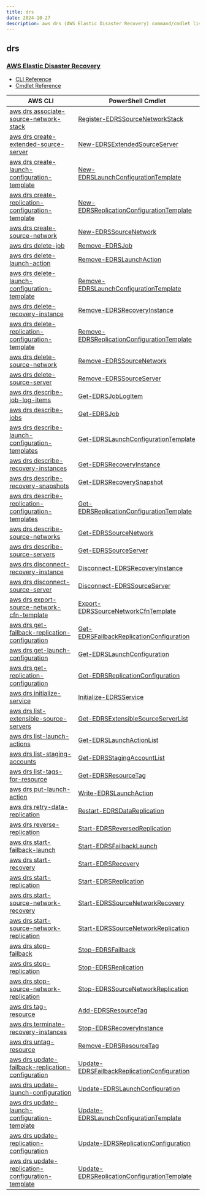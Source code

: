 ```yaml
---
title: drs
date: 2024-10-27
description: aws drs (AWS Elastic Disaster Recovery) command/cmdlet list.
---
```


## drs

### [AWS Elastic Disaster Recovery](https://aws.amazon.com/disaster-recovery/)

* [CLI Reference](https://awscli.amazonaws.com/v2/documentation/api/latest/reference/drs/index.html)
* [Cmdlet Reference](https://docs.aws.amazon.com/powershell/latest/reference/items/Drs_cmdlets.html)

|AWS CLI|PowerShell Cmdlet|
|----|----|
|[aws drs associate-source-network-stack](https://awscli.amazonaws.com/v2/documentation/api/latest/reference/drs/associate-source-network-stack.html)|[Register-EDRSSourceNetworkStack](https://docs.aws.amazon.com/powershell/latest/reference/items/Register-EDRSSourceNetworkStack.html)|
|[aws drs create-extended-source-server](https://awscli.amazonaws.com/v2/documentation/api/latest/reference/drs/create-extended-source-server.html)|[New-EDRSExtendedSourceServer](https://docs.aws.amazon.com/powershell/latest/reference/items/New-EDRSExtendedSourceServer.html)|
|[aws drs create-launch-configuration-template](https://awscli.amazonaws.com/v2/documentation/api/latest/reference/drs/create-launch-configuration-template.html)|[New-EDRSLaunchConfigurationTemplate](https://docs.aws.amazon.com/powershell/latest/reference/items/New-EDRSLaunchConfigurationTemplate.html)|
|[aws drs create-replication-configuration-template](https://awscli.amazonaws.com/v2/documentation/api/latest/reference/drs/create-replication-configuration-template.html)|[New-EDRSReplicationConfigurationTemplate](https://docs.aws.amazon.com/powershell/latest/reference/items/New-EDRSReplicationConfigurationTemplate.html)|
|[aws drs create-source-network](https://awscli.amazonaws.com/v2/documentation/api/latest/reference/drs/create-source-network.html)|[New-EDRSSourceNetwork](https://docs.aws.amazon.com/powershell/latest/reference/items/New-EDRSSourceNetwork.html)|
|[aws drs delete-job](https://awscli.amazonaws.com/v2/documentation/api/latest/reference/drs/delete-job.html)|[Remove-EDRSJob](https://docs.aws.amazon.com/powershell/latest/reference/items/Remove-EDRSJob.html)|
|[aws drs delete-launch-action](https://awscli.amazonaws.com/v2/documentation/api/latest/reference/drs/delete-launch-action.html)|[Remove-EDRSLaunchAction](https://docs.aws.amazon.com/powershell/latest/reference/items/Remove-EDRSLaunchAction.html)|
|[aws drs delete-launch-configuration-template](https://awscli.amazonaws.com/v2/documentation/api/latest/reference/drs/delete-launch-configuration-template.html)|[Remove-EDRSLaunchConfigurationTemplate](https://docs.aws.amazon.com/powershell/latest/reference/items/Remove-EDRSLaunchConfigurationTemplate.html)|
|[aws drs delete-recovery-instance](https://awscli.amazonaws.com/v2/documentation/api/latest/reference/drs/delete-recovery-instance.html)|[Remove-EDRSRecoveryInstance](https://docs.aws.amazon.com/powershell/latest/reference/items/Remove-EDRSRecoveryInstance.html)|
|[aws drs delete-replication-configuration-template](https://awscli.amazonaws.com/v2/documentation/api/latest/reference/drs/delete-replication-configuration-template.html)|[Remove-EDRSReplicationConfigurationTemplate](https://docs.aws.amazon.com/powershell/latest/reference/items/Remove-EDRSReplicationConfigurationTemplate.html)|
|[aws drs delete-source-network](https://awscli.amazonaws.com/v2/documentation/api/latest/reference/drs/delete-source-network.html)|[Remove-EDRSSourceNetwork](https://docs.aws.amazon.com/powershell/latest/reference/items/Remove-EDRSSourceNetwork.html)|
|[aws drs delete-source-server](https://awscli.amazonaws.com/v2/documentation/api/latest/reference/drs/delete-source-server.html)|[Remove-EDRSSourceServer](https://docs.aws.amazon.com/powershell/latest/reference/items/Remove-EDRSSourceServer.html)|
|[aws drs describe-job-log-items](https://awscli.amazonaws.com/v2/documentation/api/latest/reference/drs/describe-job-log-items.html)|[Get-EDRSJobLogItem](https://docs.aws.amazon.com/powershell/latest/reference/items/Get-EDRSJobLogItem.html)|
|[aws drs describe-jobs](https://awscli.amazonaws.com/v2/documentation/api/latest/reference/drs/describe-jobs.html)|[Get-EDRSJob](https://docs.aws.amazon.com/powershell/latest/reference/items/Get-EDRSJob.html)|
|[aws drs describe-launch-configuration-templates](https://awscli.amazonaws.com/v2/documentation/api/latest/reference/drs/describe-launch-configuration-templates.html)|[Get-EDRSLaunchConfigurationTemplate](https://docs.aws.amazon.com/powershell/latest/reference/items/Get-EDRSLaunchConfigurationTemplate.html)|
|[aws drs describe-recovery-instances](https://awscli.amazonaws.com/v2/documentation/api/latest/reference/drs/describe-recovery-instances.html)|[Get-EDRSRecoveryInstance](https://docs.aws.amazon.com/powershell/latest/reference/items/Get-EDRSRecoveryInstance.html)|
|[aws drs describe-recovery-snapshots](https://awscli.amazonaws.com/v2/documentation/api/latest/reference/drs/describe-recovery-snapshots.html)|[Get-EDRSRecoverySnapshot](https://docs.aws.amazon.com/powershell/latest/reference/items/Get-EDRSRecoverySnapshot.html)|
|[aws drs describe-replication-configuration-templates](https://awscli.amazonaws.com/v2/documentation/api/latest/reference/drs/describe-replication-configuration-templates.html)|[Get-EDRSReplicationConfigurationTemplate](https://docs.aws.amazon.com/powershell/latest/reference/items/Get-EDRSReplicationConfigurationTemplate.html)|
|[aws drs describe-source-networks](https://awscli.amazonaws.com/v2/documentation/api/latest/reference/drs/describe-source-networks.html)|[Get-EDRSSourceNetwork](https://docs.aws.amazon.com/powershell/latest/reference/items/Get-EDRSSourceNetwork.html)|
|[aws drs describe-source-servers](https://awscli.amazonaws.com/v2/documentation/api/latest/reference/drs/describe-source-servers.html)|[Get-EDRSSourceServer](https://docs.aws.amazon.com/powershell/latest/reference/items/Get-EDRSSourceServer.html)|
|[aws drs disconnect-recovery-instance](https://awscli.amazonaws.com/v2/documentation/api/latest/reference/drs/disconnect-recovery-instance.html)|[Disconnect-EDRSRecoveryInstance](https://docs.aws.amazon.com/powershell/latest/reference/items/Disconnect-EDRSRecoveryInstance.html)|
|[aws drs disconnect-source-server](https://awscli.amazonaws.com/v2/documentation/api/latest/reference/drs/disconnect-source-server.html)|[Disconnect-EDRSSourceServer](https://docs.aws.amazon.com/powershell/latest/reference/items/Disconnect-EDRSSourceServer.html)|
|[aws drs export-source-network-cfn-template](https://awscli.amazonaws.com/v2/documentation/api/latest/reference/drs/export-source-network-cfn-template.html)|[Export-EDRSSourceNetworkCfnTemplate](https://docs.aws.amazon.com/powershell/latest/reference/items/Export-EDRSSourceNetworkCfnTemplate.html)|
|[aws drs get-failback-replication-configuration](https://awscli.amazonaws.com/v2/documentation/api/latest/reference/drs/get-failback-replication-configuration.html)|[Get-EDRSFailbackReplicationConfiguration](https://docs.aws.amazon.com/powershell/latest/reference/items/Get-EDRSFailbackReplicationConfiguration.html)|
|[aws drs get-launch-configuration](https://awscli.amazonaws.com/v2/documentation/api/latest/reference/drs/get-launch-configuration.html)|[Get-EDRSLaunchConfiguration](https://docs.aws.amazon.com/powershell/latest/reference/items/Get-EDRSLaunchConfiguration.html)|
|[aws drs get-replication-configuration](https://awscli.amazonaws.com/v2/documentation/api/latest/reference/drs/get-replication-configuration.html)|[Get-EDRSReplicationConfiguration](https://docs.aws.amazon.com/powershell/latest/reference/items/Get-EDRSReplicationConfiguration.html)|
|[aws drs initialize-service](https://awscli.amazonaws.com/v2/documentation/api/latest/reference/drs/initialize-service.html)|[Initialize-EDRSService](https://docs.aws.amazon.com/powershell/latest/reference/items/Initialize-EDRSService.html)|
|[aws drs list-extensible-source-servers](https://awscli.amazonaws.com/v2/documentation/api/latest/reference/drs/list-extensible-source-servers.html)|[Get-EDRSExtensibleSourceServerList](https://docs.aws.amazon.com/powershell/latest/reference/items/Get-EDRSExtensibleSourceServerList.html)|
|[aws drs list-launch-actions](https://awscli.amazonaws.com/v2/documentation/api/latest/reference/drs/list-launch-actions.html)|[Get-EDRSLaunchActionList](https://docs.aws.amazon.com/powershell/latest/reference/items/Get-EDRSLaunchActionList.html)|
|[aws drs list-staging-accounts](https://awscli.amazonaws.com/v2/documentation/api/latest/reference/drs/list-staging-accounts.html)|[Get-EDRSStagingAccountList](https://docs.aws.amazon.com/powershell/latest/reference/items/Get-EDRSStagingAccountList.html)|
|[aws drs list-tags-for-resource](https://awscli.amazonaws.com/v2/documentation/api/latest/reference/drs/list-tags-for-resource.html)|[Get-EDRSResourceTag](https://docs.aws.amazon.com/powershell/latest/reference/items/Get-EDRSResourceTag.html)|
|[aws drs put-launch-action](https://awscli.amazonaws.com/v2/documentation/api/latest/reference/drs/put-launch-action.html)|[Write-EDRSLaunchAction](https://docs.aws.amazon.com/powershell/latest/reference/items/Write-EDRSLaunchAction.html)|
|[aws drs retry-data-replication](https://awscli.amazonaws.com/v2/documentation/api/latest/reference/drs/retry-data-replication.html)|[Restart-EDRSDataReplication](https://docs.aws.amazon.com/powershell/latest/reference/items/Restart-EDRSDataReplication.html)|
|[aws drs reverse-replication](https://awscli.amazonaws.com/v2/documentation/api/latest/reference/drs/reverse-replication.html)|[Start-EDRSReversedReplication](https://docs.aws.amazon.com/powershell/latest/reference/items/Start-EDRSReversedReplication.html)|
|[aws drs start-failback-launch](https://awscli.amazonaws.com/v2/documentation/api/latest/reference/drs/start-failback-launch.html)|[Start-EDRSFailbackLaunch](https://docs.aws.amazon.com/powershell/latest/reference/items/Start-EDRSFailbackLaunch.html)|
|[aws drs start-recovery](https://awscli.amazonaws.com/v2/documentation/api/latest/reference/drs/start-recovery.html)|[Start-EDRSRecovery](https://docs.aws.amazon.com/powershell/latest/reference/items/Start-EDRSRecovery.html)|
|[aws drs start-replication](https://awscli.amazonaws.com/v2/documentation/api/latest/reference/drs/start-replication.html)|[Start-EDRSReplication](https://docs.aws.amazon.com/powershell/latest/reference/items/Start-EDRSReplication.html)|
|[aws drs start-source-network-recovery](https://awscli.amazonaws.com/v2/documentation/api/latest/reference/drs/start-source-network-recovery.html)|[Start-EDRSSourceNetworkRecovery](https://docs.aws.amazon.com/powershell/latest/reference/items/Start-EDRSSourceNetworkRecovery.html)|
|[aws drs start-source-network-replication](https://awscli.amazonaws.com/v2/documentation/api/latest/reference/drs/start-source-network-replication.html)|[Start-EDRSSourceNetworkReplication](https://docs.aws.amazon.com/powershell/latest/reference/items/Start-EDRSSourceNetworkReplication.html)|
|[aws drs stop-failback](https://awscli.amazonaws.com/v2/documentation/api/latest/reference/drs/stop-failback.html)|[Stop-EDRSFailback](https://docs.aws.amazon.com/powershell/latest/reference/items/Stop-EDRSFailback.html)|
|[aws drs stop-replication](https://awscli.amazonaws.com/v2/documentation/api/latest/reference/drs/stop-replication.html)|[Stop-EDRSReplication](https://docs.aws.amazon.com/powershell/latest/reference/items/Stop-EDRSReplication.html)|
|[aws drs stop-source-network-replication](https://awscli.amazonaws.com/v2/documentation/api/latest/reference/drs/stop-source-network-replication.html)|[Stop-EDRSSourceNetworkReplication](https://docs.aws.amazon.com/powershell/latest/reference/items/Stop-EDRSSourceNetworkReplication.html)|
|[aws drs tag-resource](https://awscli.amazonaws.com/v2/documentation/api/latest/reference/drs/tag-resource.html)|[Add-EDRSResourceTag](https://docs.aws.amazon.com/powershell/latest/reference/items/Add-EDRSResourceTag.html)|
|[aws drs terminate-recovery-instances](https://awscli.amazonaws.com/v2/documentation/api/latest/reference/drs/terminate-recovery-instances.html)|[Stop-EDRSRecoveryInstance](https://docs.aws.amazon.com/powershell/latest/reference/items/Stop-EDRSRecoveryInstance.html)|
|[aws drs untag-resource](https://awscli.amazonaws.com/v2/documentation/api/latest/reference/drs/untag-resource.html)|[Remove-EDRSResourceTag](https://docs.aws.amazon.com/powershell/latest/reference/items/Remove-EDRSResourceTag.html)|
|[aws drs update-failback-replication-configuration](https://awscli.amazonaws.com/v2/documentation/api/latest/reference/drs/update-failback-replication-configuration.html)|[Update-EDRSFailbackReplicationConfiguration](https://docs.aws.amazon.com/powershell/latest/reference/items/Update-EDRSFailbackReplicationConfiguration.html)|
|[aws drs update-launch-configuration](https://awscli.amazonaws.com/v2/documentation/api/latest/reference/drs/update-launch-configuration.html)|[Update-EDRSLaunchConfiguration](https://docs.aws.amazon.com/powershell/latest/reference/items/Update-EDRSLaunchConfiguration.html)|
|[aws drs update-launch-configuration-template](https://awscli.amazonaws.com/v2/documentation/api/latest/reference/drs/update-launch-configuration-template.html)|[Update-EDRSLaunchConfigurationTemplate](https://docs.aws.amazon.com/powershell/latest/reference/items/Update-EDRSLaunchConfigurationTemplate.html)|
|[aws drs update-replication-configuration](https://awscli.amazonaws.com/v2/documentation/api/latest/reference/drs/update-replication-configuration.html)|[Update-EDRSReplicationConfiguration](https://docs.aws.amazon.com/powershell/latest/reference/items/Update-EDRSReplicationConfiguration.html)|
|[aws drs update-replication-configuration-template](https://awscli.amazonaws.com/v2/documentation/api/latest/reference/drs/update-replication-configuration-template.html)|[Update-EDRSReplicationConfigurationTemplate](https://docs.aws.amazon.com/powershell/latest/reference/items/Update-EDRSReplicationConfigurationTemplate.html)|

